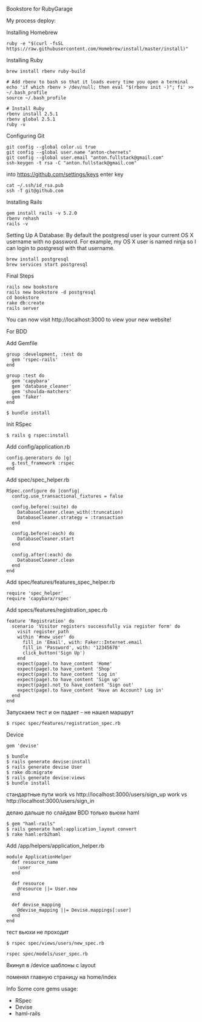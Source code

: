 Bookstore for RubyGarage

My process deploy:

Installing Homebrew
````
ruby -e "$(curl -fsSL https://raw.githubusercontent.com/Homebrew/install/master/install)"
````
Installing Ruby
````
brew install rbenv ruby-build

# Add rbenv to bash so that it loads every time you open a terminal
echo 'if which rbenv > /dev/null; then eval "$(rbenv init -)"; fi' >> ~/.bash_profile
source ~/.bash_profile

# Install Ruby
rbenv install 2.5.1
rbenv global 2.5.1
ruby -v
````
Configuring Git
````
git config --global color.ui true
git config --global user.name "anton-chernets"
git config --global user.email "anton.fullstack@gmail.com"
ssh-keygen -t rsa -C "anton.fullstack@gmail.com"
````
into https://github.com/settings/keys enter key
````
cat ~/.ssh/id_rsa.pub
ssh -T git@github.com
````

Installing Rails

````
gem install rails -v 5.2.0
rbenv rehash
rails -v
````

Setting Up A Database: 
By default the postgresql user is your current OS X username with no password. For example, my OS X user is named ninja so I can login to postgresql with that username.

````
brew install postgresql
brew services start postgresql
````

Final Steps
````
rails new bookstore
rails new bookstore -d postgresql
cd bookstore
rake db:create
rails server
````

You can now visit http://localhost:3000 to view your new website!

For BDD

Add Gemfile

````
group :development, :test do
  gem 'rspec-rails'
end

group :test do
  gem 'capybara'
  gem 'database_cleaner'
  gem 'shoulda-matchers'
  gem 'faker'
end
````

````
$ bundle install
````

Init RSpec

````
$ rails g rspec:install
````

Add config/application.rb
````
config.generators do |g|
  g.test_framework :rspec
end
````

Add spec/spec_helper.rb
````
RSpec.configure do |config|
  config.use_transactional_fixtures = false

  config.before(:suite) do
    DatabaseCleaner.clean_with(:truncation)
    DatabaseCleaner.strategy = :transaction
  end

  config.before(:each) do
    DatabaseCleaner.start
  end

  config.after(:each) do
    DatabaseCleaner.clean
  end
end
````

Add spec/features/features_spec_helper.rb
````
require 'spec_helper'
require 'capybara/rspec'
````

Add specs/features/registration_spec.rb
````
feature 'Registration' do
  scenario 'Visitor registers successfully via register form' do
    visit register_path
    within '#new_user' do
      fill_in 'Email', with: Faker::Internet.email
      fill_in 'Password', with: '12345678'
      click_button('Sign Up')
    end
    expect(page).to have_content 'Home'
    expect(page).to have_content 'Shop'
    expect(page).to have_content 'Log in'
    expect(page).to have_content 'Sign up'
    expect(page).not_to have_content 'Sign out'
    expect(page).to have_content 'Have an Account? Log in'
  end
end
````

Запускаем тест и он падает - не нашел маршрут
````
$ rspec spec/features/registration_spec.rb
````

Device

````
gem 'devise'
````

````
$ bundle
$ rails generate devise:install
$ rails generate devise User
$ rake db:migrate
$ rails generate devise:views
$ bundle install
````
стандартные пути
work vs http://localhost:3000/users/sign_up
work vs http://localhost:3000/users/sign_in

делаю дальше по слайдам  BDD только вьюхи haml
``````
$ gem "haml-rails"
$ rails generate haml:application_layout convert
$ rake haml:erb2haml
``````

Add /app/helpers/application_helper.rb
``````
module ApplicationHelper
  def resource_name
    :user
  end

  def resource
    @resource ||= User.new
  end

  def devise_mapping
    @devise_mapping ||= Devise.mappings[:user]
  end
end

``````

тест вьюхи не проходит
``````
$ rspec spec/views/users/new_spec.rb
``````

``````
rspec spec/models/user_spec.rb
``````
Вкинул в /device шаблоны с layout

поменял главную страницу на home/index

Info
Some core gems usage:

* RSpec
* Devise
* haml-rails